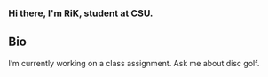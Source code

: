 ### Hi there, I'm RiK, student at CSU.

## Bio
I’m currently working on a class assignment.
Ask me about disc golf.

<!--
**kapalkor/kapalkor** is a ✨ _special_ ✨ repository because its `README.md` (this file) appears on your GitHub profile.
-->
